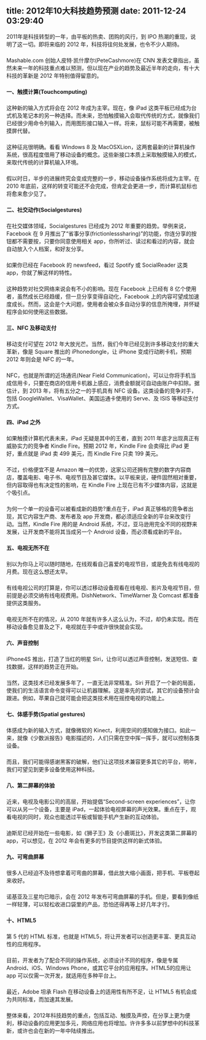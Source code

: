 title: 2012年10大科技趋势预测
date: 2011-12-24 03:29:40
---

<p style="padding-right:0px;padding-left:0px;padding-bottom:0px;margin-top:0px;margin-bottom:22px;padding-top:0px;">
	2011年是科技转型的一年，由平板的热卖、团购的风行，到 IPO 热潮的重现，说明了这一切。即将来临的 2012 年，科技将往何处发展，也令不少人期待。
</p>
<p style="padding-right:0px;padding-left:0px;padding-bottom:0px;margin-top:0px;margin-bottom:22px;padding-top:0px;">
	Mashable.com 创始人皮特·凯什摩尔(PeteCashmore)在 CNN 发表文章指出，虽然未来一年的科技重点难以预测，但以现在产业的趋势及最近半年的走向，有十大科技的革新是 2012 年特别值得留意的。
</p>
<p style="padding-right:0px;padding-left:0px;padding-bottom:0px;margin-top:0px;margin-bottom:22px;padding-top:0px;">
	<strong style="padding-right:0px;padding-left:0px;padding-bottom:0px;margin-top:0px;margin-right:0px;margin-bottom:0px;margin-left:0px;padding-top:0px;"> 一、触摸计算(Touchcomputing)</strong>
</p>
<p style="padding-right:0px;padding-left:0px;padding-bottom:0px;margin-top:0px;margin-bottom:22px;padding-top:0px;">
	这种新的输入方式将会在 2012 年成为主宰。现在，像 iPad 这类平板已经成为台式机及笔记本的另一种选择。而未来，恐怕触摸输入会取代传统的方式，就像我们已经很少用命令列输入，而用图形接口输入一样。将来，鼠标可能不再需要，被触摸屏代替。
</p>
<p style="padding-right:0px;padding-left:0px;padding-bottom:0px;margin-top:0px;margin-bottom:22px;padding-top:0px;">
	这种征兆很明确。看看 Windows 8 及 MacOSXLion，这两套最新的计算机操作系统，很高程度借用了移动设备的概念。这些新接口本质上采取触摸输入的模式，来取代传统的计算机输入环境。
</p>
<p style="padding-right:0px;padding-left:0px;padding-bottom:0px;margin-top:0px;margin-bottom:22px;padding-top:0px;">
	假以时日，半步的进展终究会变成完整的一步，移动设备操作系统将成为主宰。在 2010 年底前，这样的转变可能还不会完成，但肯定会更进一步，而计算机鼠标也将愈来愈少见了。
</p>
<p style="padding-right:0px;padding-left:0px;padding-bottom:0px;margin-top:0px;margin-bottom:22px;padding-top:0px;">
	<strong style="padding-right:0px;padding-left:0px;padding-bottom:0px;margin-top:0px;margin-right:0px;margin-bottom:0px;margin-left:0px;padding-top:0px;"> 二、社交动作(Socialgestures)</strong>
</p>
<p style="padding-right:0px;padding-left:0px;padding-bottom:0px;margin-top:0px;margin-bottom:22px;padding-top:0px;">
	在社交媒体领域，Socialgestures 已经成为 2012 年重要的趋势。举例来说，Facebook 在 9 月推出了“省事分享(frictionlesssharing)”的功能，你连分享的按钮都不需要按，只要你同意使用相关 app，你所听过、读过和看过的内容，就会自动放入个人档案，和好友分享。
</p>
<p style="padding-right:0px;padding-left:0px;padding-bottom:0px;margin-top:0px;margin-bottom:22px;padding-top:0px;">
	如果你已经在 Facebook 的 newsfeed，看过 Spotify 或 SocialReader 这类 app，你就了解这样的特性。
</p>
<p style="padding-right:0px;padding-left:0px;padding-bottom:0px;margin-top:0px;margin-bottom:22px;padding-top:0px;">
	这种趋势对社交网络来说会有不小的影响。现在 Facebook 上已经有 8 亿个使用者，虽然成长已经趋缓，但一旦分享变得自动化，Facebook 上的内容可望成加速度成长。然而，这会是个大问题，使用者会被众多自动分享的信息所掩埋，并怀疑程序会如何使用这些数据。
</p>
<p style="padding-right:0px;padding-left:0px;padding-bottom:0px;margin-top:0px;margin-bottom:22px;padding-top:0px;">
	<strong style="padding-right:0px;padding-left:0px;padding-bottom:0px;margin-top:0px;margin-right:0px;margin-bottom:0px;margin-left:0px;padding-top:0px;"> 三、NFC 及移动支付</strong>
</p>
<p style="padding-right:0px;padding-left:0px;padding-bottom:0px;margin-top:0px;margin-bottom:22px;padding-top:0px;">
	移动支付可望在 2012 年大放光芒。当然，我们今年已经见到许多移动支付的重大革新，像是 Square 推出的 iPhonedongle，让 iPhone 变成行动刷卡机，预期 2012 年则会是 NFC 的一年。
</p>
<p style="padding-right:0px;padding-left:0px;padding-bottom:0px;margin-top:0px;margin-bottom:22px;padding-top:0px;">
	NFC，也就是所谓的近场通讯(Near Field Communication)，可以让你将手机当成信用卡，只要在商店的信用卡机器上感应，消费金额就可自动由账户中扣除。据估计，到 2013 年，将有五分之一的手机具有 NFC 设备。这类设备的竞争对手，包括 GoogleWallet、VisaWallet、美国运通卡使用的 Serve、及 ISIS 等移动支付方式。
</p>
<p style="padding-right:0px;padding-left:0px;padding-bottom:0px;margin-top:0px;margin-bottom:22px;padding-top:0px;">
	<strong style="padding-right:0px;padding-left:0px;padding-bottom:0px;margin-top:0px;margin-right:0px;margin-bottom:0px;margin-left:0px;padding-top:0px;"> 四、iPad 之外</strong>
</p>
<p style="padding-right:0px;padding-left:0px;padding-bottom:0px;margin-top:0px;margin-bottom:22px;padding-top:0px;">
	如果触摸计算机代表未来，iPad 无疑是其中的王者，直到 2011 年底才出现真正有威胁实力的竞争者 Kindle Fire。预期 2012 年，Kindle Fire 会卖得比 iPad 更好，重点就是 iPad 卖 499 美元，而 Kindle Fire 只卖 199 美元。
</p>
<p style="padding-right:0px;padding-left:0px;padding-bottom:0px;margin-top:0px;margin-bottom:22px;padding-top:0px;">
	不过，价格便宜不是 Amazon 唯一的优势，这家公司还拥有完整的数字内容商店，覆盖电影、电子书、电视节目及甚它媒体。以平板来说，硬件固然相对重要，但内容取得也有决定性的影响，在 Kindle Fire 上现在已有不少媒体内容，这就是个吸引点。
</p>
<p style="padding-right:0px;padding-left:0px;padding-bottom:0px;margin-top:0px;margin-bottom:22px;padding-top:0px;">
	为何一个单一的设备可以被看成新的趋势?重点在于，iPad 真正够格的竞争者出现，其它内容生产商、发布者及 app 开发商，都必须适应全新的平台来改变行动。当然，Kindle Fire 用的是 Android 系统，不过，亚马逊用完全不同的视野来发展，让开发商不能将其当成另一个 Android 设备，而必须看成新的平台。
</p>
<p style="padding-right:0px;padding-left:0px;padding-bottom:0px;margin-top:0px;margin-bottom:22px;padding-top:0px;">
	<strong style="padding-right:0px;padding-left:0px;padding-bottom:0px;margin-top:0px;margin-right:0px;margin-bottom:0px;margin-left:0px;padding-top:0px;"> 五、电视无所不在</strong>
</p>
<p style="padding-right:0px;padding-left:0px;padding-bottom:0px;margin-top:0px;margin-bottom:22px;padding-top:0px;">
	别以为你马上可以随时随地，在线观看自己喜爱的电视节目，或是免去有线电视的月费。现在这么想还太早。
</p>
<p style="padding-right:0px;padding-left:0px;padding-bottom:0px;margin-top:0px;margin-bottom:22px;padding-top:0px;">
	有线电视公司的打算是，你可以透过移动设备观看在线电视、影片及电视节目，但前提是必须交纳有线电视费用。DishNetwork、TimeWarner 及 Comcast 都准备提供这类服务。
</p>
<p style="padding-right:0px;padding-left:0px;padding-bottom:0px;margin-top:0px;margin-bottom:22px;padding-top:0px;">
	电视无所不在的情况，从 2010 年就有许多人这么认为，不过，却仍未实现。而在移动设备愈见普及之下，电视就在手中或许很快就会实现。
</p>
<p style="padding-right:0px;padding-left:0px;padding-bottom:0px;margin-top:0px;margin-bottom:22px;padding-top:0px;">
	<strong style="padding-right:0px;padding-left:0px;padding-bottom:0px;margin-top:0px;margin-right:0px;margin-bottom:0px;margin-left:0px;padding-top:0px;"> 六、声音控制</strong>
</p>
<p style="padding-right:0px;padding-left:0px;padding-bottom:0px;margin-top:0px;margin-bottom:22px;padding-top:0px;">
	iPhone4S 推出，打造了当红的明星 Siri，让你可以透过声音控制，发送短信、查找数据，这样的趋势正在开始。
</p>
<p style="padding-right:0px;padding-left:0px;padding-bottom:0px;margin-top:0px;margin-bottom:22px;padding-top:0px;">
	当然，这类技术已经发展多年了，一直无法非常精准。Siri 开启了一个新的局面，使我们的生活语言命令变得可以让机器理解。这是率先的尝试，其它的设备预计会跟进。例如，苹果自己就可能会把这类技术用在摇控电视的功能上。
</p>
<p style="padding-right:0px;padding-left:0px;padding-bottom:0px;margin-top:0px;margin-bottom:22px;padding-top:0px;">
	<strong style="padding-right:0px;padding-left:0px;padding-bottom:0px;margin-top:0px;margin-right:0px;margin-bottom:0px;margin-left:0px;padding-top:0px;"> 七、体感手势(Spatial gestures)</strong>
</p>
<p style="padding-right:0px;padding-left:0px;padding-bottom:0px;margin-top:0px;margin-bottom:22px;padding-top:0px;">
	体感成为新的输入方式，就像微软的 Kinect，利用空间的感知做为接口。如此一来，就像《少数派报告》电影描述的，人们只需在空中挥一挥手，就可以控制各类设备。
</p>
<p style="padding-right:0px;padding-left:0px;padding-bottom:0px;margin-top:0px;margin-bottom:22px;padding-top:0px;">
	而且，我们可能得感谢黑客的破解，他们让这项技术兼容更多其它的平台，明年，我们可望见到更多设备使用这种科技。
</p>
<p style="padding-right:0px;padding-left:0px;padding-bottom:0px;margin-top:0px;margin-bottom:22px;padding-top:0px;">
	<strong style="padding-right:0px;padding-left:0px;padding-bottom:0px;margin-top:0px;margin-right:0px;margin-bottom:0px;margin-left:0px;padding-top:0px;"> 八、第二屏幕的体验</strong>
</p>
<p style="padding-right:0px;padding-left:0px;padding-bottom:0px;margin-top:0px;margin-bottom:22px;padding-top:0px;">
	近来，电视及电影公司的高层，开始提倡“Second-screen experiences”，让你可以从另一个设备，主要是 iPad，一起体验电视屏幕的声光效果。重点在于，观看电视的同时，观众也能透过平板或智能手机产生新的互动体验。
</p>
<p style="padding-right:0px;padding-left:0px;padding-bottom:0px;margin-top:0px;margin-bottom:22px;padding-top:0px;">
	迪斯尼已经开始在一些电影，如《狮子王》及《小鹿斑比》，开发这类第二屏幕的 app，可以想见，在 2012 年会有更多的节目提供这样的新式体验。
</p>
<p style="padding-right:0px;padding-left:0px;padding-bottom:0px;margin-top:0px;margin-bottom:22px;padding-top:0px;">
	<strong style="padding-right:0px;padding-left:0px;padding-bottom:0px;margin-top:0px;margin-right:0px;margin-bottom:0px;margin-left:0px;padding-top:0px;"> 九、可弯曲屏幕</strong>
</p>
<p style="padding-right:0px;padding-left:0px;padding-bottom:0px;margin-top:0px;margin-bottom:22px;padding-top:0px;">
	很多人已经迫不及待想拿着可弯曲的屏幕，借此放大缩小画面，把手机、平板卷起来收好。
</p>
<p style="padding-right:0px;padding-left:0px;padding-bottom:0px;margin-top:0px;margin-bottom:22px;padding-top:0px;">
	诺基亚及三星均已暗示，会在 2012 年发布可弯曲屏幕的手机。但是，要看到像纸一样轻薄，可以轻松收进口袋里的产品，恐怕还得再等上好几年才行。
</p>
<p style="padding-right:0px;padding-left:0px;padding-bottom:0px;margin-top:0px;margin-bottom:22px;padding-top:0px;">
	<strong style="padding-right:0px;padding-left:0px;padding-bottom:0px;margin-top:0px;margin-right:0px;margin-bottom:0px;margin-left:0px;padding-top:0px;"> 十、HTML5</strong>
</p>
<p style="padding-right:0px;padding-left:0px;padding-bottom:0px;margin-top:0px;margin-bottom:22px;padding-top:0px;">
	第 5 代的 HTML 标准，也就是 HTML5，将让开发者可以创造更丰富、更具互动性的应用程序。
</p>
<p style="padding-right:0px;padding-left:0px;padding-bottom:0px;margin-top:0px;margin-bottom:22px;padding-top:0px;">
	目前，开发者为了配合不同的操作系统，必须设计不同的程序，像是专属 Android、iOS、Windows Phone，或其它平台的应用程序。HTML5的应用让 app 可以仅需一次开发，就适用在多种平台上。
</p>
<p style="padding-right:0px;padding-left:0px;padding-bottom:0px;margin-top:0px;margin-bottom:22px;padding-top:0px;">
	最近，Adobe 坦承 Flash 在移动设备上的适用性有所不足，让 HTML5 有机会成为共同标准，而加速其发展。
</p>
<p style="padding-right:0px;padding-left:0px;padding-bottom:0px;margin-top:0px;margin-bottom:22px;padding-top:0px;">
	整体来看，2012年科技趋势的重点，包括互动、触摸及声控，在分享上更为便利，移动设备的应用更加多元，网络应用也将增加。许许多多以前梦想中的科技革新，或许也会在新的一年中陆续推出。
</p>